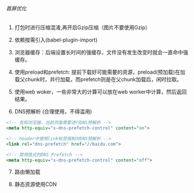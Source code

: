 ###### 首屏优化
1. 打包时进行压缩混淆,再开启Gzip压缩（图片不要使用Gzip）

2. 依赖按需引入(babel-plugin-import)

3. 浏览器缓存：后端设置长时间的强缓存，文件没有发生改变时就会一直命中强缓存。

4. 使用preload和prefetch: 提前下载好可能需要的资源，preload(预加载)在加载父chunk时，并行加载，而prefetch则是在父chunk加载后，闲时拉取。

5. 使用web woker，一些非常大的计算可以放在web worker中计算，然后返回结果。

6. DNS预解析 (合理使用，不得滥用)
```html
<!-- 告知浏览器，当前页面需要进行DNS预解析 -->
<meta http-equiv="x-dns-prefetch-control" content="on">

<!-- header中使用link标签强制对DNS预解析 -->
<link rel="dns-prefetch" href="//baidu.com">

<!-- 禁用隐式的DNS Prefetch -->
<meta http-equiv="x-dns-prefetch-control" content="off">
```
   
7. 路由懒加载 

8. 静态资源使用CDN